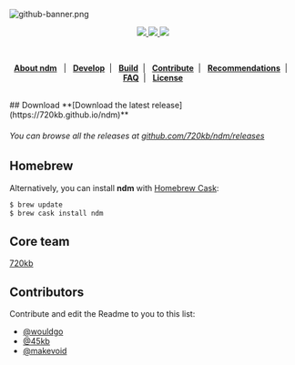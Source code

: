 ![github-banner.png](http://i.imgur.com/61OLE5Z.png)


<p align="center" style="text-align:center">
<a href="https://github.com/720kb/ndm/releases" target="_blank">
<img src="https://img.shields.io/github/release/720kb/ndm.svg"/>
</a>
<a href="https://720kb.github.io/ndm/" target="_blank">
<img src="https://img.shields.io/github/downloads/720kb/ndm/total.svg"/>
</a>
<a href="https://gitter.im/720kb/ndm" target="_blank">
<img src="https://img.shields.io/gitter/room/ndm/ndm.js.svg"/>
</a>

</p>
 <br>
<p align="center">
<b><a href="https://github.com/720kb/ndm/blob/master/doc/ABOUT.md">About ndm</a></b> &nbsp; 
  |
  &nbsp; <b><a href="https://github.com/720kb/ndm/blob/master/doc/DEVELOP.md">Develop</a></b>&nbsp;  |
  &nbsp; <b><a href="https://github.com/720kb/ndm/blob/master/doc/BUILD.md">Build</a></b>&nbsp; 
  |
  &nbsp; <b><a href="https://github.com/720kb/ndm/blob/master/doc/CONTRIBUTE.md">Contribute</a></b>&nbsp; 
  |
  &nbsp; <b><a href="https://github.com/720kb/ndm/blob/master/doc/RECOMMENDATIONS.md">Recommendations</a></b>&nbsp; 
  |
  &nbsp; <b><a href="https://github.com/720kb/ndm/blob/master/doc/FAQ.md">FAQ</a></b>&nbsp; 
  |
  &nbsp; <b><a href="https://github.com/720kb/ndm/blob/master/doc/LICENSE.md">License</a></b>
  </p>
  
  <br>
## Download
**[Download the latest release](https://720kb.github.io/ndm)**

###### You can browse all the releases at [github.com/720kb/ndm/releases](https://github.com/720kb/ndm/releases)


## Homebrew

Alternatively, you can install **ndm** with [Homebrew Cask](https://caskroom.github.io/):

```bash
$ brew update
$ brew cask install ndm
```

## Core team

[720kb](https://720kb.net)

## Contributors

Contribute and edit the Readme to you to this list:

- [@wouldgo](https://github.com/wouldgo)
- [@45kb](https://github.com/45kb)
- [@makevoid](https://github.com/makevoid)
